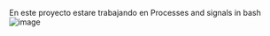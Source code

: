 En este proyecto estare trabajando en Processes and signals in bash![image](https://user-images.githubusercontent.com/85587286/160526639-7eb10d1c-2495-436f-a08d-ef03953196ac.png)

